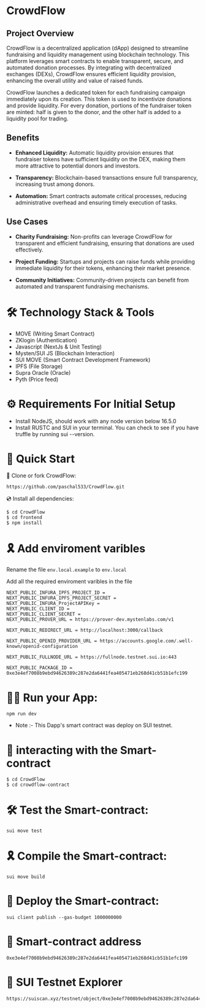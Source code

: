 ﻿# CrowdFlow

## Project Overview

CrowdFlow is a decentralized application (dApp) designed to streamline fundraising and liquidity management using blockchain technology. This platform leverages smart contracts to enable transparent, secure, and automated donation processes. By integrating with decentralized exchanges (DEXs), CrowdFlow ensures efficient liquidity provision, enhancing the overall utility and value of raised funds.

CrowdFlow launches a dedicated token for each fundraising campaign immediately upon its creation. This token is used to incentivize donations and provide liquidity. For every donation, portions of the fundraiser token are minted: half is given to the donor, and the other half is added to a liquidity pool for trading.

## Benefits

- **Enhanced Liquidity:** Automatic liquidity provision ensures that fundraiser tokens have sufficient liquidity on the DEX, making them more attractive to potential donors and investors.
    
- **Transparency:** Blockchain-based transactions ensure full transparency, increasing trust among donors.
    
- **Automation:** Smart contracts automate critical processes, reducing administrative overhead and ensuring timely execution of tasks.

## Use Cases

- **Charity Fundraising:** Non-profits can leverage CrowdFlow for transparent and efficient fundraising, ensuring that donations are used effectively.

- **Project Funding:** Startups and projects can raise funds while providing immediate liquidity for their tokens, enhancing their market presence.

- **Community Initiatives:** Community-driven projects can benefit from automated and transparent fundraising mechanisms.

# 🛠 Technology Stack & Tools

- MOVE (Writing Smart Contract)
- ZKlogin (Authentication)
- Javascript (NextJs & Unit Testing)
- Mysten/SUI JS (Blockchain Interaction)
- SUI MOVE (Smart Contract Development Framework)
- IPFS (File Storage)
- Supra Oracle (Oracle)
- Pyth (Price feed)

# ⚙ Requirements For Initial Setup
- Install NodeJS, should work with any node version below 16.5.0
- Install RUSTC and SUI in your terminal. You can check to see if you have truffle by running sui --version.

# 🚀 Quick Start

📄 Clone or fork CrowdFlow:

```
https://github.com/paschal533/CrowdFlow.git
```
💿 Install all dependencies:
 
```
$ cd CrowdFlow
$ cd frontend
$ npm install 
```

# 🎗 Add enviroment varibles

Rename the file `env.local.example` to `env.local`

Add all the required enviroment varibles in the file

```
NEXT_PUBLIC_INFURA_IPFS_PROJECT_ID =  
NEXT_PUBLIC_INFURA_IPFS_PROJECT_SECRET = 
NEXT_PUBLIC_INFURA_ProjectAPIKey =  
NEXT_PUBLIC_CLIENT_ID = 
NEXT_PUBLIC_CLIENT_SECRET = 
NEXT_PUBLIC_PROVER_URL = https://prover-dev.mystenlabs.com/v1

NEXT_PUBLIC_REDIRECT_URL = http://localhost:3000/callback

NEXT_PUBLIC_OPENID_PROVIDER_URL = https://accounts.google.com/.well-known/openid-configuration

NEXT_PUBLIC_FULLNODE_URL = https://fullnode.testnet.sui.io:443

NEXT_PUBLIC_PACKAGE_ID = 0xe3e4ef7008b9ebd94626389c287e2da6441fea405471eb268d41cb51b1efc199

```

# 🚴‍♂️ Run your App:

```
npm run dev
```

- Note :- This Dapp's smart contract was deploy on SUI testnet.

# 📄 interacting with the Smart-contract

```
$ cd CrowdFlow
$ cd crowdflow-contract
```

# 🛠 Test the Smart-contract:

```
sui move test
```

# 🎗 Compile the Smart-contract:

```
sui move build
```

# 🔗 Deploy the Smart-contract:


```
sui client publish --gas-budget 1000000000
```

# 📄 Smart-contract address

```
0xe3e4ef7008b9ebd94626389c287e2da6441fea405471eb268d41cb51b1efc199
```

# 📜 SUI Testnet Explorer

```
https://suiscan.xyz/testnet/object/0xe3e4ef7008b9ebd94626389c287e2da6441fea405471eb268d41cb51b1efc199/contracts
```
